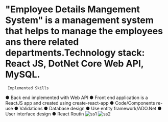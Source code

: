 # "Employee Details Mangement System" is a management system that helps to manage the employees ans there related departments.Technology stack: React JS, DotNet Core Web API, MySQL.

     Implemented Skills
● Back end implemented with Web API
● Front end application is a ReactJS app and created using create-react-app
● Code/Components re-use
● Validations
● Database design
● Use entity framework/ADO.Net
● User interface design
● React Routin
![ss1](https://user-images.githubusercontent.com/88590653/201832009-caa706f6-6172-45bd-b534-5cc621a4254b.png)
![ss2](https://user-images.githubusercontent.com/88590653/201832098-b60b372d-91be-4911-9cdd-7a7699c4197e.png)
